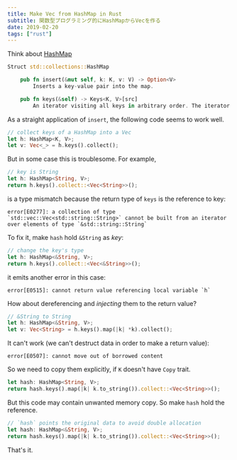 ```yaml
---
title: Make Vec from HashMap in Rust
subtitle: 関数型プログラミング的にHashMapからVecを作る
date: 2019-02-20
tags: ["rust"]
---
```


Think about [HashMap](https://doc.rust-lang.org/std/collections/struct.HashMap.html)

```rust
Struct std::collections::HashMap

    pub fn insert(&mut self, k: K, v: V) -> Option<V>
        Inserts a key-value pair into the map.

    pub fn keys(&self) -> Keys<K, V>[src]
        An iterator visiting all keys in arbitrary order. The iterator element type is &'a K.
```

As a straight application of `insert`, the following code seems to work well.

```rust
// collect keys of a HashMap into a Vec
let h: HashMap<K, V>;
let v: Vec<_> = h.keys().collect();
```

But in some case this is troublesome. For example,

```rust
// key is String
let h: HashMap<String, V>;
return h.keys().collect::<Vec<String>>();
```

is a type mismatch because the return type of `keys` is the reference to key:

```
error[E0277]: a collection of type `std::vec::Vec<std::string::String>` cannot be built from an iterator over elements of type `&std::string::String`
```

To fix it, make `hash` hold `&String` as *key*:

```rust
// change the key's type
let h: HashMap<&String, V>;
return h.keys().collect::<Vec<&String>>();
```

it emits another error in this case:

```
error[E0515]: cannot return value referencing local variable `h`
```

How about dereferencing and *injecting* them to the return value?

```rust
// &String to String
let h: HashMap<&String, V>;
let v: Vec<String> = h.keys().map(|k| *k).collect();
```

It can't work (we can't destruct data in order to make a return value):

```
error[E0507]: cannot move out of borrowed content
```

So we need to copy them explicitly, if `K` doesn't have `Copy` trait.

```rust
let hash: HashMap<String, V>;
return hash.keys().map(|k| k.to_string()).collect::<Vec<String>>();
```

But this code may contain unwanted memory copy. So make `hash` hold the reference.


```rust
// `hash` points the original data to avoid double allocation
let hash: HashMap<&String, V>;
return hash.keys().map(|k| k.to_string()).collect::<Vec<String>>();
```

That's it.
